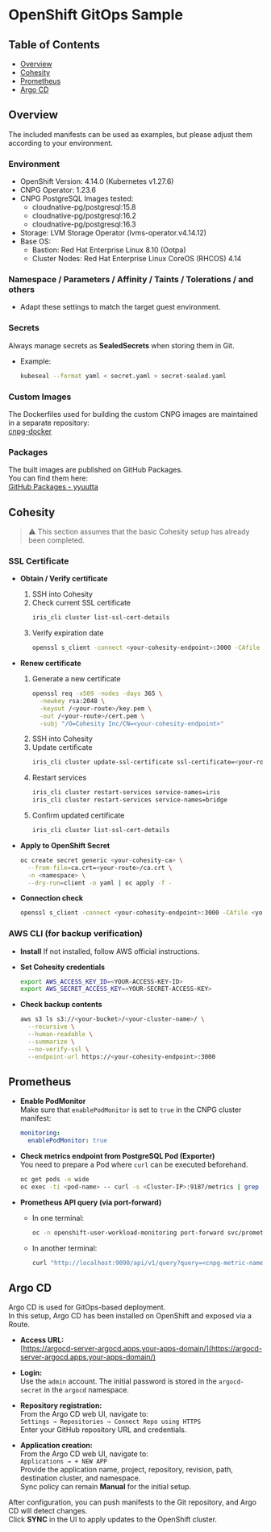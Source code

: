 # OpenShift GitOps Sample


## Table of Contents
- [Overview](#overview)
- [Cohesity](#cohesity)
- [Prometheus](#prometheus)
- [Argo CD](#argo-cd)


## Overview

The included manifests can be used as examples, but please adjust them according to your environment.

### Environment
- OpenShift Version: 4.14.0 (Kubernetes v1.27.6)
- CNPG Operator: 1.23.6
- CNPG PostgreSQL Images tested:
  - cloudnative-pg/postgresql:15.8
  - cloudnative-pg/postgresql:16.2
  - cloudnative-pg/postgresql:16.3
- Storage: LVM Storage Operator (lvms-operator.v4.14.12)
- Base OS:
  - Bastion: Red Hat Enterprise Linux 8.10 (Ootpa)
  - Cluster Nodes: Red Hat Enterprise Linux CoreOS (RHCOS) 4.14

### Namespace / Parameters / Affinity / Taints / Tolerations / and others
- Adapt these settings to match the target guest environment.

### Secrets
Always manage secrets as **SealedSecrets** when storing them in Git.  
- Example:
  ```bash
  kubeseal --format yaml < secret.yaml > secret-sealed.yaml
  ```
### Custom Images
The Dockerfiles used for building the custom CNPG images are maintained in a separate repository:  
[cnpg-docker](https://github.com/yyuutta/cnpg-docker)

### Packages
The built images are published on GitHub Packages.  
You can find them here:  
[GitHub Packages - yyuutta](https://github.com/yyuutta?tab=packages)


## Cohesity

> ⚠️ This section assumes that the basic Cohesity setup has already been completed.

### SSL Certificate

- **Obtain / Verify certificate**
  1. SSH into Cohesity
  2. Check current SSL certificate  
     ```bash
     iris_cli cluster list-ssl-cert-details
     ```
  3. Verify expiration date  
     ```bash
     openssl s_client -connect <your-cohesity-endpoint>:3000 -CAfile <your-route>/ca.crt
     ```

- **Renew certificate**
  1. Generate a new certificate  
     ```bash
     openssl req -x509 -nodes -days 365 \
       -newkey rsa:2048 \
       -keyout /<your-route>/key.pem \
       -out /<your-route>/cert.pem \
       -subj "/O=Cohesity Inc/CN=<your-cohesity-endpoint>"
     ```
  2. SSH into Cohesity  
  3. Update certificate  
     ```bash
     iris_cli cluster update-ssl-certificate ssl-certificate=<your-route>/cert.pem ssl-cert-private-key=<your-route>/key.pem
     ```
  4. Restart services  
     ```bash
     iris_cli cluster restart-services service-names=iris
     iris_cli cluster restart-services service-names=bridge
     ```
  5. Confirm updated certificate  
     ```bash
     iris_cli cluster list-ssl-cert-details
     ```
- **Apply to OpenShift Secret**
  ```bash
  oc create secret generic <your-cohesity-ca> \
    --from-file=ca.crt=<your-route>/ca.crt \
    -n <namespace> \
    --dry-run=client -o yaml | oc apply -f -
  ```

- **Connection check**
  ```bash
  openssl s_client -connect <your-cohesity-endpoint>:3000 -CAfile <your-route>/ca.crt
  ```

### AWS CLI (for backup verification)

- **Install**
  If not installed, follow AWS official instructions.

- **Set Cohesity credentials**
  ```bash
  export AWS_ACCESS_KEY_ID=<YOUR-ACCESS-KEY-ID>
  export AWS_SECRET_ACCESS_KEY=<YOUR-SECRET-ACCESS-KEY>
  ```

- **Check backup contents**
  ```bash
  aws s3 ls s3://<your-bucket>/<your-cluster-name>/ \
    --recursive \
    --human-readable \
    --summarize \
    --no-verify-ssl \
    --endpoint-url https://<your-cohesity-endpoint>:3000
  ```


## Prometheus

- **Enable PodMonitor**  
  Make sure that `enablePodMonitor` is set to `true` in the CNPG cluster manifest:  
  ```yaml
  monitoring:
    enablePodMonitor: true
  ```

- **Check metrics endpoint from PostgreSQL Pod (Exporter)**  
  You need to prepare a Pod where `curl` can be executed beforehand.
  ```bash
  oc get pods -o wide
  oc exec -ti <pod-name> -- curl -s <Cluster-IP>:9187/metrics | grep "<cnpg-metric-name>"
  ```

- **Prometheus API query (via port-forward)**  
  - In one terminal:  
    ```bash
    oc -n openshift-user-workload-monitoring port-forward svc/prometheus-operated 9090:9090
    ```
  - In another terminal:  
    ```bash
    curl "http://localhost:9090/api/v1/query?query=<cnpg-metric-name>"
    ```


## Argo CD

Argo CD is used for GitOps-based deployment.  
In this setup, Argo CD has been installed on OpenShift and exposed via a Route.

- **Access URL:**  
  [https://argocd-server-argocd.apps.your-apps-domain/](https://argocd-server-argocd.apps.your-apps-domain/)

- **Login:**  
  Use the `admin` account. The initial password is stored in the `argocd-secret` in the `argocd` namespace.

- **Repository registration:**  
  From the Argo CD web UI, navigate to:  
  `Settings → Repositories → Connect Repo using HTTPS`  
  Enter your GitHub repository URL and credentials.

- **Application creation:**  
  From the Argo CD web UI, navigate to:  
  `Applications → + NEW APP`  
  Provide the application name, project, repository, revision, path, destination cluster, and namespace.  
  Sync policy can remain **Manual** for the initial setup.

After configuration, you can push manifests to the Git repository, and Argo CD will detect changes.  
Click **SYNC** in the UI to apply updates to the OpenShift cluster.

